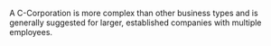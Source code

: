 A C-Corporation is more complex than other business types and is generally suggested for larger, established companies with multiple employees.
